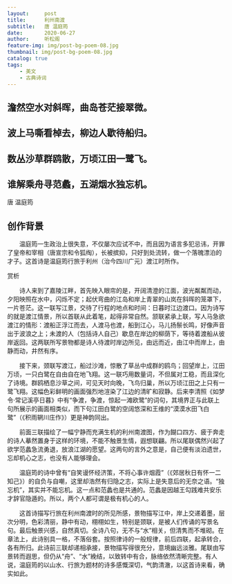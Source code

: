 ```yaml
---
layout:     post
title:      利州南渡
subtitle:   唐 温庭筠
date:       2020-06-27
author:     听松阁
feature-img: img/post-bg-poem-08.jpg
thumbnail: img/post-bg-poem-08.jpg
catalog: true
tags:
    - 美文
    - 古典诗词
---
```


## 澹然空水对斜晖，曲岛苍茫接翠微。

## 波上马嘶看棹去，柳边人歇待船归。

## 数丛沙草群鸥散，万顷江田一鹭飞。

## 谁解乘舟寻范蠡，五湖烟水独忘机。


唐 温庭筠


## 创作背景

　　温庭筠一生政治上很失意，不仅屡次应试不中，而且因为语言多犯忌讳，开罪了皇帝和宰相（唐宣宗和令狐绹），长被摈抑，只好到处流转，做一个落魄漂泊的才子。这首诗是温庭筠行旅于利州（治今四川广元）渡江时所作。





赏析



　　诗人来到了嘉陵江畔，首先映入眼帘的是，开阔清澄的江面，波光粼粼而动，夕阳映照在水中，闪烁不定；起伏弯曲的江岛和岸上青翠的山岚在斜晖的笼罩下，一片苍茫。这一联写江景，交待了行程的地点和时间：日暮时江边渡口。因为诗写的就是渡江情景，所以首联从此着笔，起得非常自然。颔联紧承上联，写人马急欲渡江的情形：渡船正浮江而去，人渡马也渡，船到江心，马儿扬鬃长鸣，好像声音出于波浪之上；未渡的人（包括诗人自己）歇息在岸边的柳荫下，等待着渡船从彼岸返回。这两联所写景物都是诗人待渡时岸边所见，由远而近，由江中而岸上，由静而动，井然有序。



　　接下来，颈联写渡江，船过沙滩，惊散了草丛中成群的鸥鸟；回望岸上，江田万顷，一只白鹭在自由自在地飞翔。这一联巧用数量词，不但属对工稳，而且深化了诗境。群鸥栖息沙草之间，可见天时向晚，飞鸟归巢，所以万顷江田之上只有一鹭飞翔。这幅色彩鲜明的画面强烈地渲染了江边的清旷和寂静。后来李清照《如梦令·常记溪亭日暮》中有“争渡，争渡，惊起一滩欧鹭”的词句，其境界正与此联上句所展示的画面相类似，而下句江田白鹭的空阔悠深和王维的“漠漠水田飞白鹭”（《积雨辋川庄作》）更是神韵同出。



　　前面三联描绘了一幅宁静而充满生机的利州南渡图，作为餬口四方、疲于奔走的诗人摹然置身于这样的环境，不能不触景生情，遐想联翩。所以尾联偶然兴起了欲学范蠡急流勇退，放浪江湖的愿望。这两句的言外之意是，自己便有淡泊遗世，忘却机心之志，也没有人能够理会。



　　温庭筠的诗中曾有“自笑谩怀经济策，不将心事许烟霞”（《郊居秋日有怀一二知己》）的自负与自嘲，这里却浩然有归隐之志，实际上是失意后的无奈之语。“独忘机”，其实并不能忘机。这一点和范蠡也是共通的。范蠡是因越王勾践难共安乐才辞官隐遁的。所以，两个人都可谓是极有机心的人。



　　这首诗描写行旅在利州南渡时的所见所感，景物描写江中，岸上交递着墨，层次分明，色彩清丽，静中有动，栩栩如生，特别是颈联，是被人们传诵的写景名句。最后触景兴感，自然真切。全诗八句，无不与“水”相关，但清隽而不堆砌。在章法上，此诗别具一格，不落俗套。按照律诗的一般规律，前后四联，起承转合，各有所归。此诗前三联却递相承接，景物描写得很充分，意境幽远淡雅。尾联由写景转而遐思，但仍从“舟”、“水”絻结，以致转中有合，脉络依然清晰完整。有人说，温庭筠的以山水、行旅为题材的诗多感慨深切，气韵清澈，以这首诗来看，确实如此。
